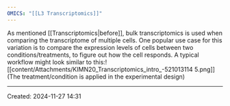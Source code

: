 ```yaml
---
OMICS: "[[L3 Transcriptomics]]"
---
```

As mentioned [[Transcriptomics|before]], bulk transcriptomics is used when comparing the transcriptome of multiple cells. One popular use case for this variation is to compare the expression levels of cells between two conditions/treatments, to figure out how the cell responds.
A typical workflow might look similar to this:![[content/Attachments/KIMN20_Transcriptomics_intro_-521013114 5.png]]
(The treatment/condition is applied in the experimental design)

---
Created: 2024-11-27 14:31